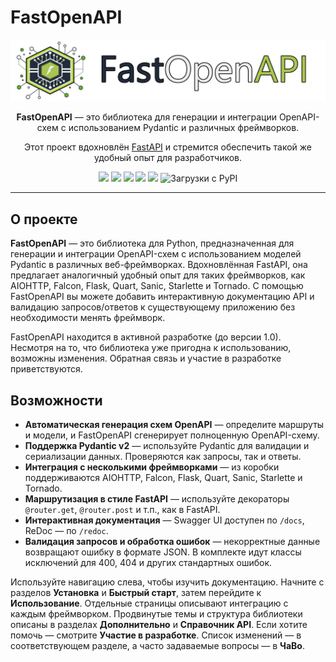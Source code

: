 # FastOpenAPI

<p align="center">
  <img src="https://raw.githubusercontent.com/mr-fatalyst/fastopenapi/master/logo.png" alt="Логотип">
</p>

<p align="center">
  <b>FastOpenAPI</b> — это библиотека для генерации и интеграции OpenAPI-схем с использованием Pydantic и различных фреймворков.
</p>

<p align="center">
  Этот проект вдохновлён <a href="https://fastapi.tiangolo.com/">FastAPI</a> и стремится обеспечить такой же удобный опыт для разработчиков.
</p>

<p align="center">
  <img src="https://img.shields.io/github/license/mr-fatalyst/fastopenapi">
  <img src="https://github.com/mr-fatalyst/fastopenapi/actions/workflows/master.yml/badge.svg">
  <img src="https://codecov.io/gh/mr-fatalyst/fastopenapi/branch/master/graph/badge.svg?token=USHR1I0CJB">
  <img src="https://img.shields.io/pypi/v/fastopenapi">
  <img src="https://img.shields.io/pypi/pyversions/fastopenapi">
  <img src="https://static.pepy.tech/badge/fastopenapi" alt="Загрузки с PyPI">
</p>

---

## О проекте

**FastOpenAPI** — это библиотека для Python, предназначенная для генерации и интеграции OpenAPI-схем с использованием моделей Pydantic в различных веб-фреймворках. Вдохновлённая FastAPI, она предлагает аналогичный удобный опыт для таких фреймворков, как AIOHTTP, Falcon, Flask, Quart, Sanic, Starlette и Tornado. С помощью FastOpenAPI вы можете добавить интерактивную документацию API и валидацию запросов/ответов к существующему приложению без необходимости менять фреймворк.

FastOpenAPI находится в активной разработке (до версии 1.0). Несмотря на то, что библиотека уже пригодна к использованию, возможны изменения. Обратная связь и участие в разработке приветствуются.

## Возможности

- **Автоматическая генерация схем OpenAPI** — определите маршруты и модели, и FastOpenAPI сгенерирует полноценную OpenAPI-схему.
- **Поддержка Pydantic v2** — используйте Pydantic для валидации и сериализации данных. Проверяются как запросы, так и ответы.
- **Интеграция с несколькими фреймворками** — из коробки поддерживаются AIOHTTP, Falcon, Flask, Quart, Sanic, Starlette и Tornado.
- **Маршрутизация в стиле FastAPI** — используйте декораторы `@router.get`, `@router.post` и т.п., как в FastAPI.
- **Интерактивная документация** — Swagger UI доступен по `/docs`, ReDoc — по `/redoc`.
- **Валидация запросов и обработка ошибок** — некорректные данные возвращают ошибку в формате JSON. В комплекте идут классы исключений для 400, 404 и других стандартных ошибок.

Используйте навигацию слева, чтобы изучить документацию. Начните с разделов **Установка** и **Быстрый старт**, затем перейдите к **Использование**. Отдельные страницы описывают интеграцию с каждым фреймворком. Продвинутые темы и структура библиотеки описаны в разделах **Дополнительно** и **Справочник API**. Если хотите помочь — смотрите **Участие в разработке**. Список изменений — в соответствующем разделе, а часто задаваемые вопросы — в **ЧаВо**.
